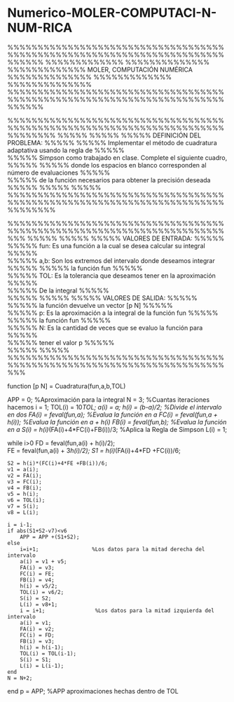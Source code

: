 # Numerico-MOLER-COMPUTACI-N-NUM-RICA
%%%%%%%%%%%%%%%%%%%%%%%%%%%%%%%%%%%%%%%%%%%%%%%%%%%%%%%%%%%%%%%%%%%%%%%%%%%%%%
%%%%%%%%%%%%%                                                   %%%%%%%%%%%%%%
%%%%%%%%%%%%%             MOLER, COMPUTACIÓN NUMÉRICA           %%%%%%%%%%%%%%
%%%%%%%%%%%%%                                                   %%%%%%%%%%%%%%
%%%%%%%%%%%%%%%%%%%%%%%%%%%%%%%%%%%%%%%%%%%%%%%%%%%%%%%%%%%%%%%%%%%%%%%%%%%%%%

%%%%%%%%%%%%%%%%%%%%%%%%%%%%%%%%%%%%%%%%%%%%%%%%%%%%%%%%%%%%%%%%%%%%%%%%%%%%%%%%
%%%%%                                                                      %%%%%
%%%%%                       DEFINICIÓN DEL PROBLEMA:                       %%%%%
%%%%%   Implementar el método de cuadratura adaptativa usando la regla de  %%%%%     
%%%%%     Simpson como trabajado en clase. Complete el siguiente cuadro,   %%%%%
%%%%% donde los espacios en blanco corresponden al número de evaluaciones  %%%%%     
%%%%%     de la función necesarios para obtener la precisión deseada       %%%%%
%%%%%                                                                      %%%%%
%%%%%%%%%%%%%%%%%%%%%%%%%%%%%%%%%%%%%%%%%%%%%%%%%%%%%%%%%%%%%%%%%%%%%%%%%%%%%%%%

%%%%%%%%%%%%%%%%%%%%%%%%%%%%%%%%%%%%%%%%%%%%%%%%%%%%%%%%%%%%%%%%%%%%%%%%%%%
%%%%%                                                                 %%%%%
%%%%%                         VALORES DE ENTRADA:                     %%%%%
%%%%% fun: Es una función a la cual se desea calcular su integral     %%%%%     
%%%%% a,b: Son los extremos del intervalo donde deseamos integrar     %%%%%
%%%%%      la función fun                                             %%%%%   
%%%%% TOL: Es la tolerancia que deseamos tener en la aproximación     %%%%%   
%%%%%      De la integral                                             %%%%%   
%%%%%                                                                 %%%%%
%%%%%                         VALORES DE SALIDA:                      %%%%%
%%%%%                la función devuelve un vector [p N]              %%%%%     
%%%%% p: Es la aproximación a la integral de la función fun           %%%%%
%%%%%      la función fun                                             %%%%%   
%%%%% N: Es la cantidad de veces que se evaluo la función para        %%%%%   
%%%%%    tener el valor p                                             %%%%%   
%%%%%                                                                 %%%%%
%%%%%%%%%%%%%%%%%%%%%%%%%%%%%%%%%%%%%%%%%%%%%%%%%%%%%%%%%%%%%%%%%%%%%%%%%%%

function [p N] = Cuadratura(fun,a,b,TOL)

APP = 0; 		                          %Aproximación para la integral
N = 3; 																%Cuantas iteraciones hacemos
i = 1;
TOL(i) = 10*TOL;
a(i) =  a;
h(i) = (b-a)/2;												%Divide el intervalo en dos
FA(i) = feval(fun,a); 								%Evalua la función en a
FC(i) = feval(fun,a + h(i)); 					%Evalua la función en a + h(i)
FB(i) = feval(fun,b);									%Evalua la función en a
S(i) = h(i)*(FA(i)+4*FC(i)+FB(i))/3;  %Aplica la Regla de Simpson
L(i) = 1;

while i>0 
	FD = feval(fun,a(i) + h(i)/2);       
	FE = feval(fun,a(i) + 3*h(i)/2);
	S1 = h(i)*(FA(i)+4*FD +FC(i))/6;
	
	S2 = h(i)*(FC(i)+4*FE +FB(i))/6;
	v1 = a(i);
	v2 = FA(i);
	v3 = FC(i);
	v4 = FB(i);
	v5 = h(i);
	v6 = TOL(i);
	v7 = S(i);
	v8 = L(i);
	
	i = i-1;
	if abs(S1+S2-v7)<v6
		APP = APP +(S1+S2);
	else
		i=i+1;                 %Los datos para la mitad derecha del intervalo
		a(i) = v1 + v5;
		FA(i) = v3;
		FC(i) = FE;
		FB(i) = v4;
		h(i) = v5/2;
		TOL(i) = v6/2;
		S(i) = S2;
		L(i) = v8+1;
		i = i+1;                %Los datos para la mitad izquierda del intervalo
		a(i) = v1;
		FA(i) = v2;
		FC(i) = FD;
		FB(i) = v3;
		h(i) = h(i-1);
		TOL(i) = TOL(i-1);
		S(i) = S1;
		L(i) = L(i-1);
	end
	N = N+2;
end
p = APP;                    %APP aproximaciones hechas dentro de TOL
